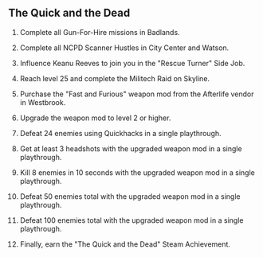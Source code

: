 ## The Quick and the Dead

1. Complete all Gun-For-Hire missions in Badlands. 

2. Complete all NCPD Scanner Hustles in City Center and Watson. 

3. Influence Keanu Reeves to join you in the "Rescue Turner" Side Job.

4. Reach level 25 and complete the Militech Raid on Skyline. 

5. Purchase the "Fast and Furious" weapon mod from the Afterlife vendor in Westbrook. 

6. Upgrade the weapon mod to level 2 or higher. 

7. Defeat 24 enemies using Quickhacks in a single playthrough. 

8. Get at least 3 headshots with the upgraded weapon mod in a single playthrough. 

9. Kill 8 enemies in 10 seconds with the upgraded weapon mod in a single playthrough. 

10. Defeat 50 enemies total with the upgraded weapon mod in a single playthrough. 

11. Defeat 100 enemies total with the upgraded weapon mod in a single playthrough. 

12. Finally, earn the "The Quick and the Dead" Steam Achievement.